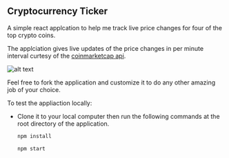 
## Cryptocurrency Ticker

A simple react applcation to help me track live price changes for four of the top crypto coins.

The applciation gives live updates of the price changes in per minute interval curtesy of the [coinmarketcap api](https://coinmarketcap.com/api/).

![alt text](https://github.com/d-jeph/cryptocurrency-ticker/public/md/caption.png "screen shot")

Feel free to fork the application and customize it to do any other amazing job of your choice.



To test the appliaction locally:

 * Clone it to your local computer then run the following commands at the root directory of the application.
      ```sh
      npm install
      ```

      ```sh
      npm start
      ```




